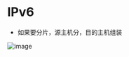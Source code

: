 # IPv6  



* 如果要分片，源主机分，目的主机组装  

![image](https://user-images.githubusercontent.com/58176267/170400878-af5941db-8241-4d08-9b68-09d5f8757c3a.png)
